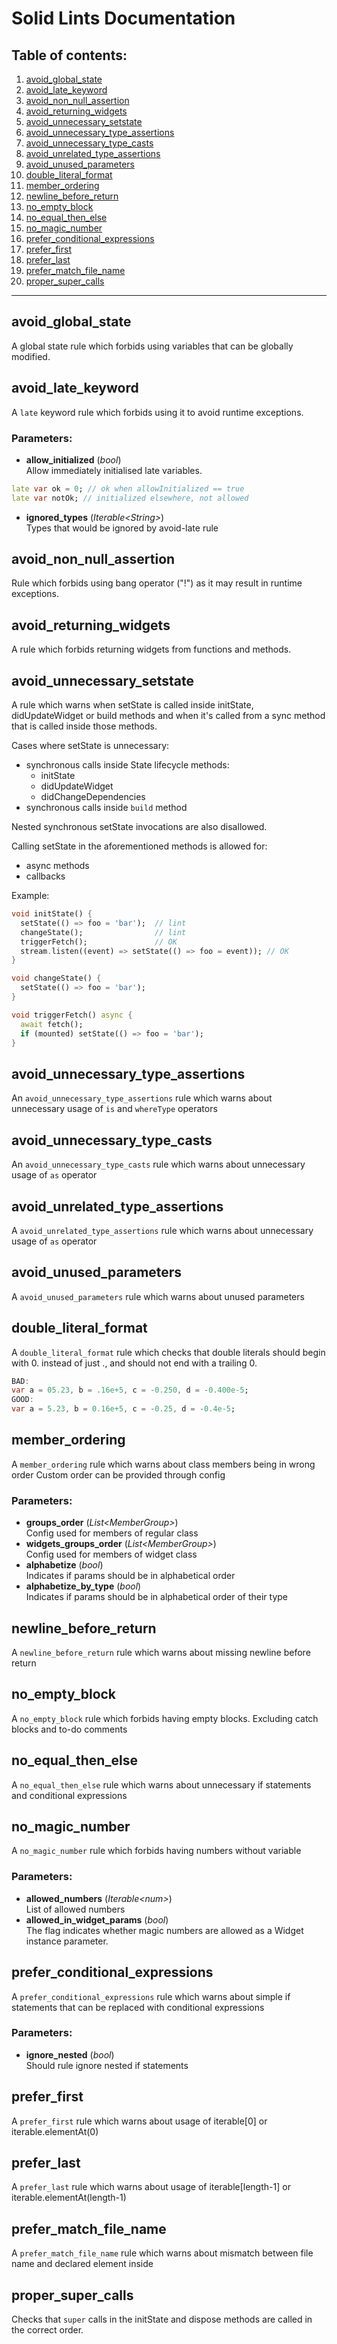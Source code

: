 # Solid Lints Documentation

## Table of contents:

1. [avoid_global_state](#avoid_global_state)
1. [avoid_late_keyword](#avoid_late_keyword)
1. [avoid_non_null_assertion](#avoid_non_null_assertion)
1. [avoid_returning_widgets](#avoid_returning_widgets)
1. [avoid_unnecessary_setstate](#avoid_unnecessary_setstate)
1. [avoid_unnecessary_type_assertions](#avoid_unnecessary_type_assertions)
1. [avoid_unnecessary_type_casts](#avoid_unnecessary_type_casts)
1. [avoid_unrelated_type_assertions](#avoid_unrelated_type_assertions)
1. [avoid_unused_parameters](#avoid_unused_parameters)
1. [double_literal_format](#double_literal_format)
1. [member_ordering](#member_ordering)
1. [newline_before_return](#newline_before_return)
1. [no_empty_block](#no_empty_block)
1. [no_equal_then_else](#no_equal_then_else)
1. [no_magic_number](#no_magic_number)
1. [prefer_conditional_expressions](#prefer_conditional_expressions)
1. [prefer_first](#prefer_first)
1. [prefer_last](#prefer_last)
1. [prefer_match_file_name](#prefer_match_file_name)
1. [proper_super_calls](#proper_super_calls)

---

## avoid_global_state
A global state rule which forbids using variables
 that can be globally modified.



## avoid_late_keyword
A `late` keyword rule which forbids using it to avoid runtime exceptions.
### Parameters:
- **allow_initialized** (_bool_)  
  Allow immediately initialised late variables.

 ```dart
 late var ok = 0; // ok when allowInitialized == true
 late var notOk; // initialized elsewhere, not allowed
 ```
- **ignored_types** (_Iterable&lt;String&gt;_)  
  Types that would be ignored by avoid-late rule



## avoid_non_null_assertion
Rule which forbids using bang operator ("!")
 as it may result in runtime exceptions.



## avoid_returning_widgets
A rule which forbids returning widgets from functions and methods.



## avoid_unnecessary_setstate
A rule which warns when setState is called inside initState, didUpdateWidget
 or build methods and when it's called from a sync method that is called
 inside those methods.

 Cases where setState is unnecessary:
 - synchronous calls inside State lifecycle methods:
   - initState
   - didUpdateWidget
   - didChangeDependencies
 - synchronous calls inside `build` method

 Nested synchronous setState invocations are also disallowed.

 Calling setState in the aforementioned methods is allowed for:
 - async methods
 - callbacks

 Example:
 ```dart
 void initState() {
   setState(() => foo = 'bar');  // lint
   changeState();                // lint
   triggerFetch();               // OK
   stream.listen((event) => setState(() => foo = event)); // OK
 }

 void changeState() {
   setState(() => foo = 'bar');
 }

 void triggerFetch() async {
   await fetch();
   if (mounted) setState(() => foo = 'bar');
 }
 ```



## avoid_unnecessary_type_assertions
An `avoid_unnecessary_type_assertions` rule which
 warns about unnecessary usage of `is` and `whereType` operators



## avoid_unnecessary_type_casts
An `avoid_unnecessary_type_casts` rule which
 warns about unnecessary usage of `as` operator



## avoid_unrelated_type_assertions
A `avoid_unrelated_type_assertions` rule which
 warns about unnecessary usage of `as` operator



## avoid_unused_parameters
A `avoid_unused_parameters` rule which
 warns about unused parameters



## double_literal_format
A `double_literal_format` rule which
 checks that double literals should begin with 0. instead of just .,
 and should not end with a trailing 0.
 ```dart
 BAD:
 var a = 05.23, b = .16e+5, c = -0.250, d = -0.400e-5;
 GOOD:
 var a = 5.23, b = 0.16e+5, c = -0.25, d = -0.4e-5;
 ```



## member_ordering
A `member_ordering` rule which
 warns about class members being in wrong order
 Custom order can be provided through config
### Parameters:
- **groups_order** (_List&lt;MemberGroup&gt;_)  
  Config used for members of regular class
- **widgets_groups_order** (_List&lt;MemberGroup&gt;_)  
  Config used for members of widget class
- **alphabetize** (_bool_)  
  Indicates if params should be in alphabetical order
- **alphabetize_by_type** (_bool_)  
  Indicates if params should be in alphabetical order of their type



## newline_before_return
A `newline_before_return` rule which
 warns about missing newline before return



## no_empty_block
A `no_empty_block` rule which forbids having empty blocks.
 Excluding catch blocks and to-do comments



## no_equal_then_else
A `no_equal_then_else` rule which warns about
 unnecessary if statements and conditional expressions



## no_magic_number
A `no_magic_number` rule which forbids having numbers without variable
### Parameters:
- **allowed_numbers** (_Iterable&lt;num&gt;_)  
  List of allowed numbers
- **allowed_in_widget_params** (_bool_)  
  The flag indicates whether magic numbers are allowed as a Widget instance
 parameter.



## prefer_conditional_expressions
A `prefer_conditional_expressions` rule which warns about
 simple if statements that can be replaced with conditional expressions
### Parameters:
- **ignore_nested** (_bool_)  
  Should rule ignore nested if statements



## prefer_first
A `prefer_first` rule which warns about
 usage of iterable[0] or iterable.elementAt(0)



## prefer_last
A `prefer_last` rule which warns about
 usage of iterable[length-1] or iterable.elementAt(length-1)



## prefer_match_file_name
A `prefer_match_file_name` rule which warns about
 mismatch between file name and declared element inside



## proper_super_calls
Checks that `super` calls in the initState and
 dispose methods are called in the correct order.

